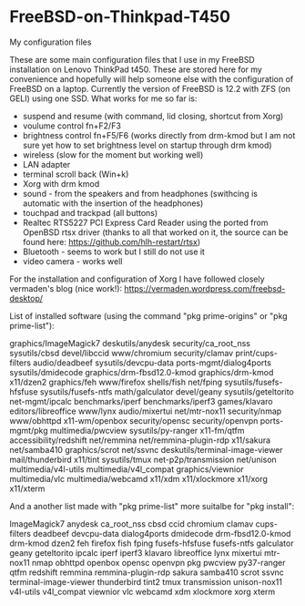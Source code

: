 # FreeBSD-on-Thinkpad-T450
My configuration files

These are some main configuration files that I use in my FreeBSD installation on Lenovo ThinkPad t450. These are stored here for my convenience and hopefully will help someone else with the configuration of FreeBSD on a laptop.
Currently the version of FreeBSD is 12.2 with ZFS (on GELI) using one SSD.
What works for me so far is:
- suspend and resume (with command, lid closing, shortcut from Xorg)
- voulume control fn+F2/F3
- brightness control fn+F5/F6 (works directly from drm-kmod but I am not sure yet how to set brightness level on startup through drm kmod)
- wireless (slow for the moment but working well)
- LAN adapter
- terminal scroll back (Win+k)
- Xorg with drm kmod
- sound - from the speakers and from headphones (swithcing is automatic with the insertion of the headphones)
- touchpad and trackpad (all buttons)
- Realtec RTS5227 PCI Express Card Reader using the ported from OpenBSD rtsx driver (thanks to all that worked on it, the source can be found here: https://github.com/hlh-restart/rtsx)
- Bluetooth - seems to work but I still do not use it
- video camera - works well

For the installation and configuration of Xorg I have followed closely vermaden's blog (nice work!): https://vermaden.wordpress.com/freebsd-desktop/

List of installed software (using the command "pkg prime-origins" or "pkg prime-list"):

graphics/ImageMagick7
deskutils/anydesk
security/ca_root_nss
sysutils/cbsd
devel/libccid
www/chromium
security/clamav
print/cups-filters
audio/deadbeef
sysutils/devcpu-data
ports-mgmt/dialog4ports
sysutils/dmidecode
graphics/drm-fbsd12.0-kmod
graphics/drm-kmod
x11/dzen2
graphics/feh
www/firefox
shells/fish
net/fping
sysutils/fusefs-hfsfuse
sysutils/fusefs-ntfs
math/galculator
devel/geany
sysutils/geteltorito
net-mgmt/ipcalc
benchmarks/iperf
benchmarks/iperf3
games/klavaro
editors/libreoffice
www/lynx
audio/mixertui
net/mtr-nox11
security/nmap
www/obhttpd
x11-wm/openbox
security/opensc
security/openvpn
ports-mgmt/pkg
multimedia/pwcview
sysutils/py-ranger
x11-fm/qtfm
accessibility/redshift
net/remmina
net/remmina-plugin-rdp
x11/sakura
net/samba410
graphics/scrot
net/ssvnc
deskutils/terminal-image-viewer
mail/thunderbird
x11/tint
sysutils/tmux
net-p2p/transmission
net/unison
multimedia/v4l-utils
multimedia/v4l_compat
graphics/viewnior
multimedia/vlc
multimedia/webcamd
x11/xdm
x11/xlockmore
x11/xorg
x11/xterm

And a another list made with "pkg prime-list" more suitalbe for "pkg install":

ImageMagick7
anydesk
ca_root_nss
cbsd
ccid
chromium
clamav
cups-filters
deadbeef
devcpu-data
dialog4ports
dmidecode
drm-fbsd12.0-kmod
drm-kmod
dzen2
feh
firefox
fish
fping
fusefs-hfsfuse
fusefs-ntfs
galculator
geany
geteltorito
ipcalc
iperf
iperf3
klavaro
libreoffice
lynx
mixertui
mtr-nox11
nmap
obhttpd
openbox
opensc
openvpn
pkg
pwcview
py37-ranger
qtfm
redshift
remmina
remmina-plugin-rdp
sakura
samba410
scrot
ssvnc
terminal-image-viewer
thunderbird
tint2
tmux
transmission
unison-nox11
v4l-utils
v4l_compat
viewnior
vlc
webcamd
xdm
xlockmore
xorg
xterm
